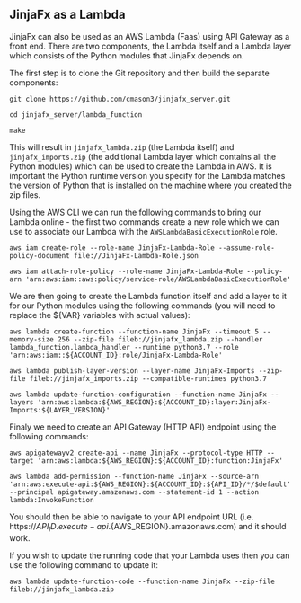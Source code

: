 ## JinjaFx as a Lambda

JinjaFx can also be used as an AWS Lambda (Faas) using API Gateway as a front end. There are two components, the Lambda itself and a Lambda layer which consists of the Python modules that JinjaFx depends on.

The first step is to clone the Git repository and then build the separate components:

```
git clone https://github.com/cmason3/jinjafx_server.git

cd jinjafx_server/lambda_function

make
```

This will result in `jinjafx_lambda.zip` (the Lambda itself) and `jinjafx_imports.zip` (the additional Lambda layer which contains all the Python modules) which can be used to create the Lambda in AWS. It is important the Python runtime version you specify for the Lambda matches the version of Python that is installed on the machine where you created the zip files.

Using the AWS CLI we can run the following commands to bring our Lambda online - the first two commands create a new role which we can use to associate our Lambda with the `AWSLambdaBasicExecutionRole` role.

```
aws iam create-role --role-name JinjaFx-Lambda-Role --assume-role-policy-document file://JinjaFx-Lambda-Role.json

aws iam attach-role-policy --role-name JinjaFx-Lambda-Role --policy-arn 'arn:aws:iam::aws:policy/service-role/AWSLambdaBasicExecutionRole'
```

We are then going to create the Lambda function itself and add a layer to it for our Python modules using the following commands (you will need to replace the ${VAR} variables with actual values):

```
aws lambda create-function --function-name JinjaFx --timeout 5 --memory-size 256 --zip-file fileb://jinjafx_lambda.zip --handler lambda_function.lambda_handler --runtime python3.7 --role 'arn:aws:iam::${ACCOUNT_ID}:role/JinjaFx-Lambda-Role'

aws lambda publish-layer-version --layer-name JinjaFx-Imports --zip-file fileb://jinjafx_imports.zip --compatible-runtimes python3.7

aws lambda update-function-configuration --function-name JinjaFx --layers 'arn:aws:lambda:${AWS_REGION}:${ACCOUNT_ID}:layer:JinjaFx-Imports:${LAYER_VERSION}'
```

Finaly we need to create an API Gateway (HTTP API) endpoint using the following commands:

```
aws apigatewayv2 create-api --name JinjaFx --protocol-type HTTP --target 'arn:aws:lambda:${AWS_REGION}:${ACCOUNT_ID}:function:JinjaFx'

aws lambda add-permission --function-name JinjaFx --source-arn 'arn:aws:execute-api:${AWS_REGION}:${ACCOUNT_ID}:${API_ID}/*/$default' --principal apigateway.amazonaws.com --statement-id 1 --action lambda:InvokeFunction
```

You should then be able to navigate to your API endpoint URL (i.e. https://${API_ID}.execute-api.${AWS_REGION}.amazonaws.com) and it should work.

If you wish to update the running code that your Lambda uses then you can use the following command to update it:

```
aws lambda update-function-code --function-name JinjaFx --zip-file fileb://jinjafx_lambda.zip
```
